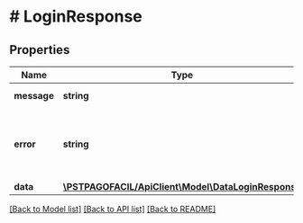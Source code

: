 # # LoginResponse

## Properties

Name | Type | Description | Notes
------------ | ------------- | ------------- | -------------
**message** | **string** | Mensaje de respuesta | [optional] 
**error** | **string** | Retorna la lista de errores en caso de existir alguno | [optional] 
**data** | [**\PSTPAGOFACIL/ApiClient\Model\DataLoginResponse**](DataLoginResponse.md) |  | [optional] 

[[Back to Model list]](../../README.md#documentation-for-models) [[Back to API list]](../../README.md#documentation-for-api-endpoints) [[Back to README]](../../README.md)


